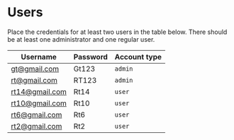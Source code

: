 # Users

Place the credentials for at least two users in the table below. There should be at least one administrator and one regular user.


| Username       | Password | Account type |
|----------------|----------|------------|
| gt@gmail.com   | Gt123    |  `admin`|
| rt@gmail.com   | RT123    | `admin` |
| rt14@gmail.com | Rt14     | `user` |
| rt10@gmail.com | Rt10     | `user` |
| rt6@gmail.com  | Rt6      | `user` |
| rt2@gmail.com  | Rt2      | `user` |



